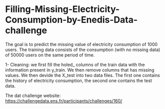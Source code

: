 # Filling-Missing-Electricity-Consumption-by-Enedis-Data-challenge
The goal is to predict the missing value of electricity consumption of 1000 users. The training data consists of the consumption (with no missing data) of 50000 users on the same period of time.

1- Cleaning: we first fill the holed_ columns of the train data with the information present in y_train. We then remove columns that has missing values. We then devide the X_test into two data files. The first one contains the history of electricity consumption, the second one contains the test data.

The dat challenge website: https://challengedata.ens.fr/participants/challenges/160/
